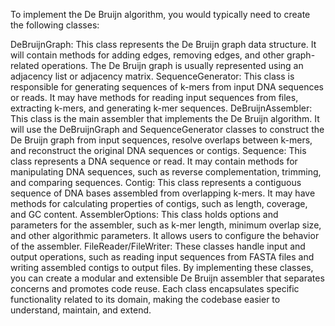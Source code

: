 To implement the De Bruijn algorithm, you would typically need to create the following classes:

DeBruijnGraph: This class represents the De Bruijn graph data structure. It will contain methods for adding edges, removing edges, and other graph-related operations. The De Bruijn graph is usually represented using an adjacency list or adjacency matrix.
SequenceGenerator: This class is responsible for generating sequences of k-mers from input DNA sequences or reads. It may have methods for reading input sequences from files, extracting k-mers, and generating k-mer sequences.
DeBruijnAssembler: This class is the main assembler that implements the De Bruijn algorithm. It will use the DeBruijnGraph and SequenceGenerator classes to construct the De Bruijn graph from input sequences, resolve overlaps between k-mers, and reconstruct the original DNA sequences or contigs.
Sequence: This class represents a DNA sequence or read. It may contain methods for manipulating DNA sequences, such as reverse complementation, trimming, and comparing sequences.
Contig: This class represents a contiguous sequence of DNA bases assembled from overlapping k-mers. It may have methods for calculating properties of contigs, such as length, coverage, and GC content.
AssemblerOptions: This class holds options and parameters for the assembler, such as k-mer length, minimum overlap size, and other algorithmic parameters. It allows users to configure the behavior of the assembler.
FileReader/FileWriter: These classes handle input and output operations, such as reading input sequences from FASTA files and writing assembled contigs to output files.
By implementing these classes, you can create a modular and extensible De Bruijn assembler that separates concerns and promotes code reuse. Each class encapsulates specific functionality related to its domain, making the codebase easier to understand, maintain, and extend.
